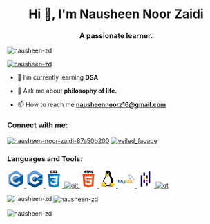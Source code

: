 <h1 align="center">Hi 👋, I'm Nausheen Noor Zaidi</h1>
<h3 align="center">A passionate learner.</h3>

<p align="left"> <img src="https://komarev.com/ghpvc/?username=nausheen-zd&label=Profile%20views&color=0e75b6&style=flat" alt="nausheen-zd" /> </p>

<p align="left"> <a href="https://github.com/ryo-ma/github-profile-trophy"><img src="https://github-profile-trophy.vercel.app/?username=nausheen-zd" alt="nausheen-zd" /></a> </p>

- 🌱 I’m currently learning **DSA**

- 💬 Ask me about **philosophy of life.**

- 📫 How to reach me **nausheennoorz16@gmail.com**

<h3 align="left">Connect with me:</h3>
<p align="left">
<a href="https://linkedin.com/in/nausheen-noor-zaidi-87a50b200" target="blank"><img align="center" src="https://raw.githubusercontent.com/rahuldkjain/github-profile-readme-generator/master/src/images/icons/Social/linked-in-alt.svg" alt="nausheen-noor-zaidi-87a50b200" height="30" width="40" /></a>
<a href="https://www.codechef.com/users/veiled_facade" target="blank"><img align="center" src="https://cdn.jsdelivr.net/npm/simple-icons@3.1.0/icons/codechef.svg" alt="veiled_facade" height="30" width="40" /></a>
</p>

<h3 align="left">Languages and Tools:</h3>
<p align="left"> <a href="https://www.cprogramming.com/" target="_blank" rel="noreferrer"> <img src="https://raw.githubusercontent.com/devicons/devicon/master/icons/c/c-original.svg" alt="c" width="40" height="40"/> </a> <a href="https://www.w3schools.com/cpp/" target="_blank" rel="noreferrer"> <img src="https://raw.githubusercontent.com/devicons/devicon/master/icons/cplusplus/cplusplus-original.svg" alt="cplusplus" width="40" height="40"/> </a> <a href="https://www.w3schools.com/css/" target="_blank" rel="noreferrer"> <img src="https://raw.githubusercontent.com/devicons/devicon/master/icons/css3/css3-original-wordmark.svg" alt="css3" width="40" height="40"/> </a> <a href="https://git-scm.com/" target="_blank" rel="noreferrer"> <img src="https://www.vectorlogo.zone/logos/git-scm/git-scm-icon.svg" alt="git" width="40" height="40"/> </a> <a href="https://www.w3.org/html/" target="_blank" rel="noreferrer"> <img src="https://raw.githubusercontent.com/devicons/devicon/master/icons/html5/html5-original-wordmark.svg" alt="html5" width="40" height="40"/> </a> <a href="https://www.linux.org/" target="_blank" rel="noreferrer"> <img src="https://raw.githubusercontent.com/devicons/devicon/master/icons/linux/linux-original.svg" alt="linux" width="40" height="40"/> </a> <a href="https://www.mysql.com/" target="_blank" rel="noreferrer"> <img src="https://raw.githubusercontent.com/devicons/devicon/master/icons/mysql/mysql-original-wordmark.svg" alt="mysql" width="40" height="40"/> </a> <a href="https://pandas.pydata.org/" target="_blank" rel="noreferrer"> <img src="https://raw.githubusercontent.com/devicons/devicon/2ae2a900d2f041da66e950e4d48052658d850630/icons/pandas/pandas-original.svg" alt="pandas" width="40" height="40"/> </a> <a href="https://www.qt.io/" target="_blank" rel="noreferrer"> <img src="https://upload.wikimedia.org/wikipedia/commons/0/0b/Qt_logo_2016.svg" alt="qt" width="40" height="40"/> </a> </p>

<p><img align="left" src="https://github-readme-stats.vercel.app/api/top-langs?username=nausheen-zd&show_icons=true&locale=en&layout=compact" alt="nausheen-zd" /></p>

<p>&nbsp;<img align="center" src="https://github-readme-stats.vercel.app/api?username=nausheen-zd&show_icons=true&locale=en" alt="nausheen-zd" /></p>

<p><img align="center" src="https://github-readme-streak-stats.herokuapp.com/?user=nausheen-zd&" alt="nausheen-zd" /></p>
